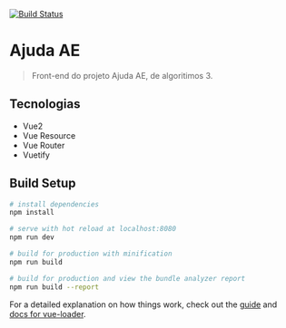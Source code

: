 [![Build Status](https://travis-ci.org/thaua97/AjudaAE-front-end.svg?branch=master)](https://travis-ci.org/thaua97/AjudaAE-front-end)

# Ajuda AE

> Front-end do projeto Ajuda AE, de algoritimos 3.

## Tecnologias
* Vue2
* Vue Resource
* Vue Router
* Vuetify

## Build Setup

``` bash
# install dependencies
npm install

# serve with hot reload at localhost:8080
npm run dev

# build for production with minification
npm run build

# build for production and view the bundle analyzer report
npm run build --report
```

For a detailed explanation on how things work, check out the [guide](http://vuejs-templates.github.io/webpack/) and [docs for vue-loader](http://vuejs.github.io/vue-loader).
